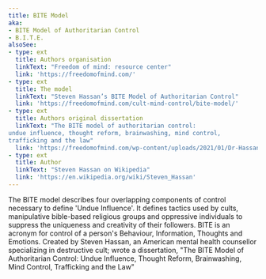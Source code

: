 ```yaml
---
title: BITE Model
aka:
- BITE Model of Authoritarian Control
- B.I.T.E.
alsoSee:
- type: ext
  title: Authors organisation
  linkText: "Freedom of mind: resource center"
  link: 'https://freedomofmind.com/'
- type: ext
  title: The model
  linkText: "Steven Hassan’s BITE Model of Authoritarian Control"
  link: 'https://freedomofmind.com/cult-mind-control/bite-model/'
- type: ext
  title: Authors original dissertation
  linkText: "The BITE model of authoritarian control:
undue influence, thought reform, brainwashing, mind control,
trafficking and the law"
  link: 'https://freedomofmind.com/wp-content/uploads/2021/01/Dr-Hassan-Dissertation-Published.pdf'
- type: ext
  title: Author
  linkText: "Steven Hassan on Wikipedia"
  link: 'https://en.wikipedia.org/wiki/Steven_Hassan'
---
```

The BITE model describes four overlapping components of control necessary to define 'Undue Influence'. It defines tactics used by cults, manipulative bible-based religious groups and oppressive individuals to suppress the uniqueness and creativity of their followers. BITE is an acronym for control of a person's Behaviour, Information, Thoughts and Emotions. Created by Steven Hassan, an American mental health counsellor specializing in destructive cult; wrote a dissertation, "The BITE Model of Authoritarian Control: Undue Influence, Thought Reform, Brainwashing, Mind Control, Trafficking and the Law"
